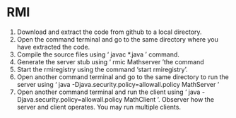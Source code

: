 # RMI

1.	Download and extract the code from github to a local directory.
2.	Open the command terminal and go to the same directory where you have extracted the code.
3.	Compile the source files using ‘ javac *.java ’ command.
4.	Generate the server stub using  ‘ rmic Mathserver ’the command
5.	Start the rmiregistry using the command ‘start rmiregistry’.
6.	Open another command terminal and go to the same directory to run the server using ‘ java -Djava.security.policy=allowall.policy MathServer ’ 
7.	Open another command terminal and run the client using ‘ java -Djava.security.policy=allowall.policy MathClient ’. Observer how the server and client operates. You may run multiple clients. 
